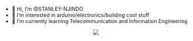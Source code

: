 - 👋 Hi, I’m @STANLEY-NJINDO
- 👀 I’m interested in arduino/electronics/building cool stuff
- 🌱 I’m currently learning Telecommunication and Information Engineering

<div id="header" align="center">
  <img src="https://media3.giphy.com/media/z6OEupGGKZLImundLN/giphy.gif?cid=6c09b952dyxf9z5jzr4dx032kzc84hy8ckh779yw6purf31d&ep=v1_internal_gif_by_id&rid=giphy.gif&ct=g width="100"/>
</div>
<!---
STANLEY-NJINDO/STANLEY-NJINDO is a ✨ special ✨ repository because its `README.md` (this file) appears on your GitHub profile.
You can click the Preview link to take a look at your changes.
--->
